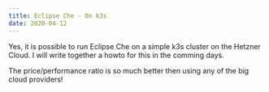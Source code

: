 ```yaml
---
title: Eclipse Che - On k3s
date: 2020-04-12
---
```


Yes, it is possible to run Eclipse Che on a simple k3s cluster on the Hetzner Cloud. I will write together a howto for this in the comming days.

The price/performance ratio is so much better then using any of the big cloud providers!